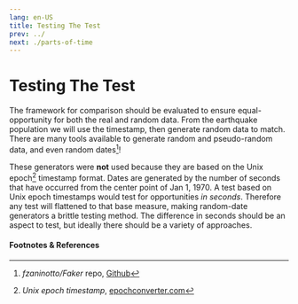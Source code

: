 ```yaml
---
lang: en-US
title: Testing The Test
prev: ../
next: ./parts-of-time
---
```


# Testing The Test

The framework for comparison should be evaluated to ensure equal-opportunity for both the real and random data. From the earthquake population we will use the timestamp, then generate random data to match. There are many tools available to generate random and pseudo-random data, and even random dates[^first]!

These generators were **not** used because they are based on the Unix epoch[^second] timestamp format. Dates are generated by the number of seconds that have occurred from the center point of Jan 1, 1970. A test based on Unix epoch timestamps would test for opportunities _in seconds_. Therefore any test will flattened to that base measure, making random-date generators a brittle testing method. The difference in seconds should be an aspect to test, but ideally there should be a variety of approaches.

#### Footnotes & References
[^first]: _fzaninotto/Faker_ repo, [Github](https://github.com/fzaninotto/Faker#fakerproviderdatetime)
[^second]: _Unix epoch timestamp_, [epochconverter.com](https://www.epochconverter.com/)